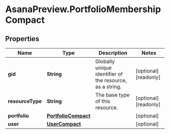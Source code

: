 # AsanaPreview.PortfolioMembershipCompact

## Properties

Name | Type | Description | Notes
------------ | ------------- | ------------- | -------------
**gid** | **String** | Globally unique identifier of the resource, as a string. | [optional] [readonly] 
**resourceType** | **String** | The base type of this resource. | [optional] [readonly] 
**portfolio** | [**PortfolioCompact**](PortfolioCompact.md) |  | [optional] 
**user** | [**UserCompact**](UserCompact.md) |  | [optional] 


